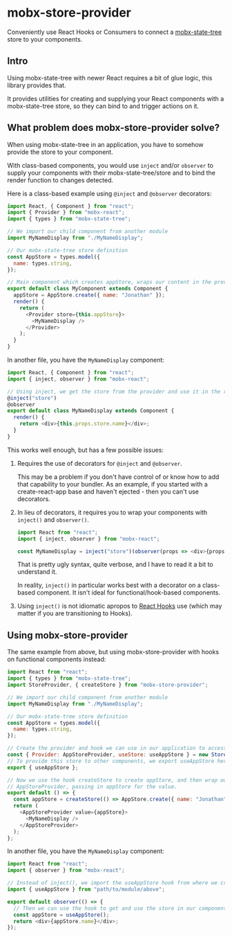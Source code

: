 # mobx-store-provider

Conveniently use React Hooks or Consumers to connect a [mobx-state-tree](https://mobx-state-tree.js.org) store to your components.

## Intro

Using mobx-state-tree with newer React requires a bit of glue logic, this library provides that.

It provides utilities for creating and supplying your React components with a mobx-state-tree store, so they can bind to and trigger actions on it.

## What problem does mobx-store-provider solve?

When using mobx-state-tree in an application, you have to somehow provide the store to your component.

With class-based components, you would use `inject` and/or `observer` to supply your components with their mobx-state-tree/store and to bind the render function to changes detected.

Here is a class-based example using `@inject` and `@observer` decorators:

```javascript
import React, { Component } from "react";
import { Provider } from "mobx-react";
import { types } from "mobx-state-tree";

// We import our child component from another module
import MyNameDisplay from "./MyNameDisplay";

// Our mobx-state-tree store definition
const AppStore = types.model({
  name: types.string,
});

// Main component which creates appStore, wraps our content in the provider and passes it as the store value.
export default class MyComponent extends Component {
  appStore = AppStore.create({ name: "Jonathan" });
  render() {
    return (
      <Provider store={this.appStore}>
        <MyNameDisplay />
      </Provider>
    );
  }
}
```

In another file, you have the `MyNameDisplay` component:

```javascript
import React, { Component } from "react";
import { inject, observer } from "mobx-react";

// Using inject, we get the store from the provider and use it in the render method.
@inject("store")
@observer
export default class MyNameDisplay extends Component {
  render() {
    return <div>{this.props.store.name}</div>;
  }
}
```

This works well enough, but has a few possible issues:

1. Requires the use of decorators for `@inject` and `@observer`.

   This may be a problem if you don't have control of or know how to add that capability to your bundler. As an example, if you started with a create-react-app base and haven't ejected - then you can't use decorators.

1. In lieu of decorators, it requires you to wrap your components with `inject()` and `observer()`.

   ```javascript
   import React from "react";
   import { inject, observer } from "mobx-react";

   const MyNameDisplay = inject("store")(observer(props => <div>{props.store.name}</div>));
   ```

   That is pretty ugly syntax, quite verbose, and I have to read it a bit to understand it.

   In reality, `inject()` in particular works best with a decorator on a class-based component. It isn't ideal for functional/hook-based components.

1. Using `inject()` is not idiomatic apropos to [React Hooks](https://reactjs.org/docs/hooks-reference.html) use (which may matter if you are transitioning to Hooks).

## Using mobx-store-provider

The same example from above, but using mobx-store-provider with hooks on functional components instead:

```javascript
import React from "react";
import { types } from "mobx-state-tree";
import StoreProvider, { createStore } from "mobx-store-provider";

// We import our child component from another module
import MyNameDisplay from "./MyNameDisplay";

// Our mobx-state-tree store definition
const AppStore = types.model({
  name: types.string,
});

// Create the provider and hook we can use in our application to access this store
const { Provider: AppStoreProvider, useStore: useAppStore } = new StoreProvider();
// To provide this store to other components, we export useAppStore here and then import it elsewhere:
export { useAppStore };

// Now we use the hook createStore to create appStore, and then wrap our application with
// AppStoreProvider, passing in appStore for the value.
export default () => {
  const appStore = createStore(() => AppStore.create({ name: "Jonathan" }));
  return (
    <AppStoreProvider value={appStore}>
      <MyNameDisplay />
    </AppStoreProvider>
  );
};
```

In another file, you have the `MyNameDisplay` component:

```javascript
import React from "react";
import { observer } from "mobx-react";

// Instead of inject(), we import the useAppStore hook from where we created it.
import { useAppStore } from "path/to/module/above";

export default observer(() => {
  // Then we can use the hook to get and use the store in our component
  const appStore = useAppStore();
  return <div>{appStore.name}</div>;
});
```
